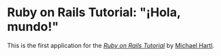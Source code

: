 # Ruby on Rails Tutorial: "¡Hola, mundo!"

This is the first application for the
[*Ruby on Rails Tutorial*](http://www.railstutorial.org/)
by [Michael Hartl](http://www.michaelhartl.com/).